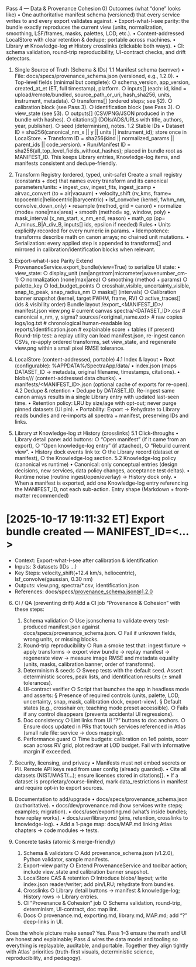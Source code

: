 Pass 4 — Data & Provenance Cohesion
0) Outcomes (what “done” looks like)
	• One authoritative manifest schema (versioned) that every service writes to and every export validates against.
	• Export-what-I-see parity: the bundle exactly reproduces the current view (units, normalization, smoothing, LSF/frames, masks, palettes, LOD, etc.).
	• Content-addressed LocalStore with clear retention & dedupe; portable across machines.
	• Library ⇄ Knowledge-log ⇄ History crosslinks (clickable both ways).
	• CI: schema validation, round-trip reproducibility, UI-contract checks, and drift detectors.

1) Single Source of Truth (Schema & IDs)
1.1 Manifest schema (semver)
	• File: docs/specs/provenance_schema.json (versioned, e.g., 1.2.0).
	• Top-level fields (minimal but complete):
		○ schema_version, app_version, created_at_et (ET, full timestamp), platform.
		○ inputs[] (each: id, kind = upload/remote/bundled, source_path_or_uri, hash_sha256, units, instrument, metadata).
		○ transforms[] (ordered steps; see §2).
		○ calibration block (see Pass 3).
		○ identification block (see Pass 3).
		○ view_state (see §3).
		○ outputs[] (CSV/PNG/JSON produced in the bundle with hashes).
		○ citations[] (DOIs/ADS/URLs with title, authors, year, publisher).
		○ seed (determinism), notes.
1.2 Stable IDs
	• Dataset ID = sha256(canonical_nm_x || y || units || instrument_id); store once in LocalStore.
	• Transform ID = sha256(kind || normalized_params || parent_ids || code_version).
	• Run/Manifest ID = sha256(all_top_level_fields_without_hashes); placed in bundle root as MANIFEST_ID.
This keeps Library entries, Knowledge-log items, and manifests consistent and dedupe-friendly.

2) Transform Registry (ordered, typed, unit-safe)
Create a small registry (constants + doc) that names every transform and its canonical parameters/units:
	• ingest_csv, ingest_fits, ingest_jcamp
	• airvac_convert (to = air|vacuum)
	• velocity_shift (rv_kms, frame= topocentric|heliocentric|barycentric)
	• lsf_convolve (kernel, fwhm_nm, convolve_down_only)
	• resample (method, grid = canon)
	• normalize (mode= none|max|area)
	• smooth (method= sg, window, poly)
	• mask_interval (x_nm_start, x_nm_end, reason)
	• math_op (op= A_minus_B|A_div_B, inputs[] ids, epsilon if needed)
Rules
	• Units explicitly recorded for every numeric in params.
	• Idempotence: transforms describe math on canon arrays; no chained unit mutations.
	• Serialization: every applied step is appended to transforms[] and mirrored in calibration/identification blocks when relevant.

3) Export-what-I-see Parity
Extend ProvenanceService.export_bundle(view=True) to serialize UI state:
	• view_state:
		○ display_unit (nm|angstrom|micrometer|wavenumber_cm-1)
		○ normalization (none|max|area)
		○ smoothing (method + params)
		○ palette_key
		○ lod_budget_points
		○ crosshair_visible, uncertainty_visible, snap_to_peak, snap_radius_nm
		○ masks[] (intervals)
		○ Calibration banner snapshot (kernel, target FWHM, frame, RV)
		○ active_traces[] (ids & visibility order)
Bundle layout
/export_<MANIFEST_ID>/
  manifest.json
  view.png                      # current canvas
  spectra/<DATASET_ID>.csv      # canonical x_nm, y, sigma?
  sources/<original_name.ext>   # raw copies
  logs/log.txt                  # chronological human-readable log
  reports/identification.json   # explainable score + tables (if present)
Round-trip test: a replay utility can load manifest.json, re-ingest canon CSVs, re-apply ordered transforms, set view_state, and regenerate view.png within a small pixel RMSE tolerance.

4) LocalStore (content-addressed, portable)
4.1 Index & layout
	• Root (configurable): %APPDATA%/SpectraApp/data/
	• index.json (maps DATASET_ID → metadata, original filename, timestamps, citations).
	• blobs/<first2>/<next2>/<sha256> (content-addressed data chunks).
	• manifests/<MANIFEST_ID>.json (optional cache of exports for re-open).
4.2 Dedupe & retention
	• Dedupe by DATASET_ID. Re-ingest same canon arrays results in a single Library entry with updated last-seen time.
	• Retention policy: LRU by size/age with opt-out; never purge pinned datasets (UI pin).
	• Portability: Export → Rehydrate to Library reads bundles and re-imports all spectra + manifest, preserving IDs and links.

5) Library ⇄ Knowledge-log ⇄ History (crosslinks)
5.1 Click-throughs
	• Library detail pane: add buttons:
		○ “Open manifest” (if it came from an export),
		○ “Open knowledge-log entry” (if attached),
		○ “Rebuild current view”.
	• History dock events link to:
		○ the Library record (dataset or manifest),
		○ the Knowledge-log section.
5.2 Knowledge-log policy (canonical vs runtime)
	• Canonical: only conceptual entries (design decisions, new services, data policy changes, acceptance test deltas).
	• Runtime noise (routine ingest/open/overlay) → History dock only.
	• When a manifest is exported, add one Knowledge-log entry referencing the MANIFEST_ID, not each sub-action.
Entry shape (Markdown + front-matter recommended)
# [2025-10-17 19:11:32 ET] Export bundle created — MANIFEST_ID=<…>
- Context: Export-what-I-see after calibration & identification
- Inputs: 3 datasets (IDs …)
- Key Steps: velocity_shift(+12.4 km/s, heliocentric), lsf_convolve(gaussian, 0.30 nm)
- Outputs: view.png, spectra/*.csv, identification.json
- References: docs/specs/provenance_schema.json@1.2.0


6) CI / QA (preventing drift)
Add a CI job “Provenance & Cohesion” with these steps:
	1. Schema validation
		○ Use jsonschema to validate every test-produced manifest.json against docs/specs/provenance_schema.json.
		○ Fail if unknown fields, wrong units, or missing blocks.
	2. Round-trip reproducibility
		○ Run a smoke test that: ingest fixture → apply transforms → export view bundle → replay manifest → regenerate view → measure image RMSE and metadata equality (units, masks, calibration banner, order of transforms).
	3. Determinism & seeds
		○ Sweep tests with the default seed. Assert deterministic scores, peak lists, and identification results (± small tolerances).
	4. UI-contract verifier
		○ Script that launches the app in headless mode and asserts:
			§ Presence of required controls (units, palette, LOD, uncertainty, snap, mask, calibration dock, export-view).
			§ Default states (e.g., crosshair on; teaching mode preset accessible).
		○ Fails if any control disappears (prevents accidental UI regressions).
	5. Doc consistency
		○ Lint links from UI “?” buttons to doc anchors.
		○ Ensure docs updated in PRs that touch services referenced in Atlas (small rule file: service → docs mapping).
	6. Performance guard
		○ Time budgets: calibration on 1e6 points, xcorr scan across RV grid, plot redraw at LOD budget. Fail with informative margin if exceeded.

7) Security, licensing, and privacy
	• Manifests must not embed secrets or PII. Remote API keys read from user config (already guarded).
	• Cite all datasets (NIST/MAST/…); ensure licenses stored in citations[].
	• If a dataset is proprietary/course-limited, mark data_restrictions in manifest and require opt-in to export sources.

8) Documentation to add/upgrade
	• docs/specs/provenance_schema.json (authoritative).
	• docs/dev/provenance.md (how services write steps; examples; migration).
	• docs/user/exporting.md (what’s inside bundles; how replay works).
	• docs/user/library.md (pins, retention, crosslinks to knowledge-log).
	• Add a 1-page map: docs/MAP.md linking Atlas chapters → code modules → tests.

9) Concrete tasks (atomic & merge-friendly)
	1. Schema & validators
		○ Add provenance_schema.json (v1.2.0), Python validator, sample manifests.
	2. Export-view parity
		○ Extend ProvenanceService and toolbar action; include view_state and calibration banner snapshot.
	3. LocalStore CAS & retention
		○ Introduce blobs/ layout; write index.json reader/writer; add pin/LRU; rehydrate from bundles.
	4. Crosslinks
		○ Library detail buttons → manifest & knowledge-log; History rows → Library entries.
	5. CI “Provenance & Cohesion” job
		○ Schema validation, round-trip, determinism, UI-contract, doc map lint.
	6. Docs
		○ provenance.md, exporting.md, library.md, MAP.md; add “?” deep-links in UI.

Does the whole picture make sense?
Yes. Pass 1–3 ensure the math and UI are honest and explainable; Pass 4 wires the data model and tooling so everything is replayable, auditable, and portable. Together they align tightly with Atlas’ priorities (truth-first visuals, deterministic science, reproducibility, and pedagogy).
